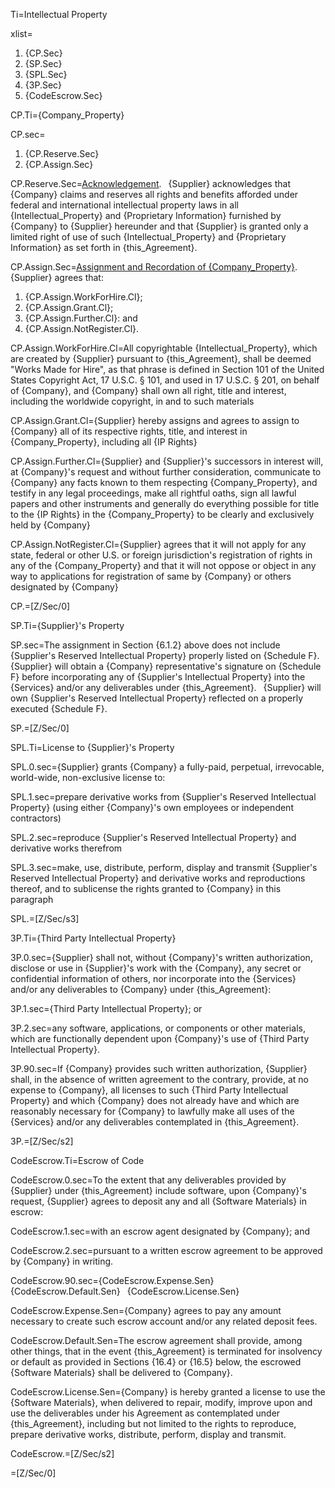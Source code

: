 Ti=Intellectual Property

xlist=<ol><li>{CP.Sec}<li>{SP.Sec}<li>{SPL.Sec}<li>{3P.Sec}<li>{CodeEscrow.Sec}</ol>

CP.Ti={Company_Property}

CP.sec=<ol><li>{CP.Reserve.Sec}</li><li>{CP.Assign.Sec}</li></ol>

CP.Reserve.Sec=<u>Acknowledgement</u>.  {Supplier} acknowledges that {Company} claims and reserves all rights and benefits afforded under federal and international intellectual property laws in all {Intellectual_Property} and {Proprietary Information} furnished by {Company} to {Supplier} hereunder and that {Supplier} is granted only a limited right of use of such {Intellectual_Property} and {Proprietary Information} as set forth in {this_Agreement}.

CP.Assign.Sec=<u>Assignment and Recordation of {Company_Property}</u>.  {Supplier} agrees that: <ol><li>{CP.Assign.WorkForHire.Cl};</li><li>{CP.Assign.Grant.Cl};</li><li>{CP.Assign.Further.Cl}: and</li><li>{CP.Assign.NotRegister.Cl}.</li></ol>

CP.Assign.WorkForHire.Cl=All copyrightable {Intellectual_Property}, which are created by {Supplier} pursuant to {this_Agreement}, shall be deemed "Works Made for Hire", as that phrase is defined in Section 101 of the United States Copyright Act, 17 U.S.C. § 101, and used in 17 U.S.C. § 201, on behalf of {Company}, and {Company} shall own all right, title and interest, including the worldwide copyright, in and to such materials

CP.Assign.Grant.Cl={Supplier} hereby assigns and agrees to assign to {Company} all of its respective rights, title, and interest in {Company_Property}, including all {IP Rights}

CP.Assign.Further.Cl={Supplier} and {Supplier}'s successors in interest will, at {Company}'s request and without further consideration, communicate to {Company} any facts known to them respecting {Company_Property}, and testify in any legal proceedings, make all rightful oaths, sign all lawful papers and other instruments and generally do everything possible for title to the {IP Rights} in the {Company_Property} to be clearly and exclusively held by {Company}

CP.Assign.NotRegister.Cl={Supplier} agrees that it will not apply for any state, federal or other U.S. or foreign jurisdiction's registration of rights in any of the {Company_Property} and that it will not oppose or object in any way to applications for registration of same by {Company} or others designated by {Company}

CP.=[Z/Sec/0]

SP.Ti={Supplier}'s Property

SP.sec=The assignment in Section {6.1.2} above does not include {Supplier's Reserved Intellectual Property} properly listed on {Schedule F}.  {Supplier} will obtain a {Company} representative's signature on {Schedule F} before incorporating any of {Supplier's Intellectual Property} into the {Services} and/or any deliverables under {this_Agreement}.  {Supplier} will own {Supplier's Reserved Intellectual Property} reflected on a properly executed {Schedule F}.

SP.=[Z/Sec/0]

SPL.Ti=License to {Supplier}'s Property

SPL.0.sec={Supplier} grants {Company} a fully-paid, perpetual, irrevocable, world-wide, non-exclusive license to:

SPL.1.sec=prepare derivative works from {Supplier's Reserved Intellectual Property} (using either {Company}'s own employees or independent contractors)

SPL.2.sec=reproduce {Supplier's Reserved Intellectual Property} and derivative works therefrom

SPL.3.sec=make, use, distribute, perform, display and transmit {Supplier's Reserved Intellectual Property} and derivative works and reproductions thereof, and to sublicense the rights granted to {Company} in this paragraph

SPL.=[Z/Sec/s3]

3P.Ti={Third Party Intellectual Property}

3P.0.sec={Supplier} shall not, without {Company}'s written authorization, disclose or use in {Supplier}'s work with the {Company}, any secret or confidential information of others, nor incorporate into the {Services} and/or any deliverables to {Company} under {this_Agreement}:

3P.1.sec={Third Party Intellectual Property}; or

3P.2.sec=any software, applications, or components or other materials, which are functionally dependent upon {Company}'s use of {Third Party Intellectual Property}.

3P.90.sec=If {Company} provides such written authorization, {Supplier} shall, in the absence of written agreement to the contrary, provide, at no expense to {Company}, all licenses to such {Third Party Intellectual Property} and which {Company} does not already have and which are reasonably necessary for {Company} to lawfully make all uses of the {Services} and/or any deliverables contemplated in {this_Agreement}.

3P.=[Z/Sec/s2]

CodeEscrow.Ti=Escrow of Code

CodeEscrow.0.sec=To the extent that any deliverables provided by {Supplier} under {this_Agreement} include software, upon {Company}'s request, {Supplier} agrees to deposit any and all {Software Materials} in escrow:

CodeEscrow.1.sec=with an escrow agent designated by {Company}; and

CodeEscrow.2.sec=pursuant to a written escrow agreement to be approved by {Company} in writing.

CodeEscrow.90.sec={CodeEscrow.Expense.Sen}  {CodeEscrow.Default.Sen}  {CodeEscrow.License.Sen}

CodeEscrow.Expense.Sen={Company} agrees to pay any amount necessary to create such escrow account and/or any related deposit fees.

CodeEscrow.Default.Sen=The escrow agreement shall provide, among other things, that in the event {this_Agreement} is terminated for insolvency or default as provided in Sections {16.4} or {16.5} below, the escrowed {Software Materials} shall be delivered to {Company}.

CodeEscrow.License.Sen={Company} is hereby granted a license to use the {Software Materials}, when delivered to repair, modify, improve upon and use the deliverables under his Agreement as contemplated under {this_Agreement}, including but not limited to the rights to reproduce, prepare derivative works, distribute, perform, display and transmit.
    
CodeEscrow.=[Z/Sec/s2]

=[Z/Sec/0]